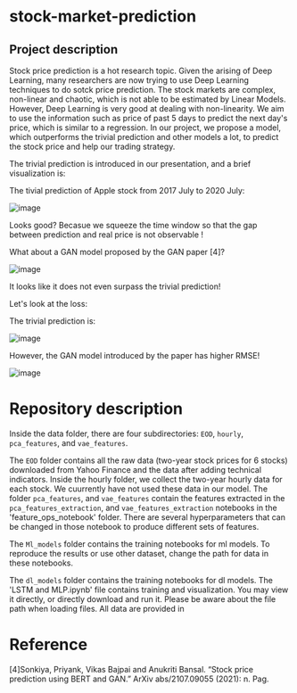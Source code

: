 # stock-market-prediction

## Project description

Stock price prediction is a hot research topic. Given the arising of Deep Learning, many researchers are now trying to use Deep Learning techniques to do sotck price prediction. The stock markets are complex, non-linear and chaotic, which is not able to be estimated by Linear Models. However, Deep Learning is very good at dealing with non-linearity. We aim to use the information such as price of past 5 days to predict the next day's price, which is similar to a regression. In our project, we propose a model, which outperforms the trivial prediction and other models a lot, to predict the stock price and help our trading strategy.

The trivial prediction is introduced in our presentation, and a brief visualization is:


The tivial prediction of Apple stock from 2017 July to 2020 July:

![image](https://user-images.githubusercontent.com/97364054/167312893-f36250a4-3310-43ca-90ed-5508514b1c05.png)

Looks good? Becasue we squeeze the time window so that the gap between prediction and real price is not observable !

What about a GAN model proposed by the GAN paper [4]? 

![image](https://user-images.githubusercontent.com/97364054/167312936-4c8c30d2-bc7e-405a-b13c-f3981c8985e6.png)

 It looks like it does not even surpass the trivial prediction!
 
 Let's look at the loss:
 
 The trivial prediction is:
 
![image](https://user-images.githubusercontent.com/97364054/167312996-f88b91c4-497e-4502-96d2-ae1a53189c9a.png)

However, the GAN model introduced by the paper has higher RMSE!

![image](https://user-images.githubusercontent.com/97364054/167313077-d7e1480a-94fa-476e-b5d8-0ebf147ab123.png)


# Repository description
Inside the data folder, there are four subdirectories: `EOD`, `hourly`, `pca_features`, and `vae_features`. 

The `EOD` folder contains all the raw data (two-year stock prices for 6 stocks) downloaded from Yahoo Finance and the data after adding technical indicators. Inside the hourly folder, we collect the two-year hourly data for each stock. We cuurrently have not used these data in our model. The folder `pca_features`, and `vae_features` contain the features extracted in the `pca_features_extraction`, and `vae_features_extraction` notebooks in the 'feature_ops_notebook' folder. There are several hyperparameters that can be changed in those notebook to produce different sets of features.

The `Ml_models` folder contains the training notebooks for ml models. To reproduce the results or use other dataset, change the path for data in these notebooks. 

The `dl_models` folder contains the training notebooks for dl models. The 'LSTM and MLP.ipynb' file contains training and visualization. You may view it directly, or directly download and run it. Please be aware about the file path when loading files. All data are provided in 

# Reference

[4]Sonkiya, Priyank, Vikas Bajpai and Anukriti Bansal. “Stock price prediction using BERT and GAN.” ArXiv abs/2107.09055 (2021): n. Pag.
